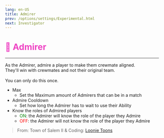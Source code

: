 ```yaml
---
lang: en-US
title: Admirer
prev: /options/settings/Experimental.html
next: Investigator
---
```


# <font color="#ee43c3">💞 <b>Admirer</b></font> <Badge text="Crewmate" type="tip" vertical="middle"/>
---

As the Admirer, admire a player to make them crewmate aligned.<br>
They'll win with crewmates and not their original team.<br><br>
You can only do this once.
* Max
  * Set the Maximum amount of Admirers that can be in a match
* Admire Cooldown
  * Set how long the Admirer has to wait to use their Ability
* Know the roles of Admired players
  * <font color=green>ON</font>: the Admirer will know the role of the player they Admire
  * <font color=red>OFF</font>: the Admirer will not know the role of the player they Admire

> From: Town of Salem II & Coding: [Loonie Toons](https://github.com/Loonie-Toons)